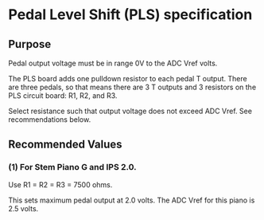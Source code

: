 # Pedal Level Shift (PLS) specification

## Purpose

Pedal output voltage must be in range 0V to the ADC Vref volts.

The PLS board adds one pulldown resistor to each pedal T output. There are three pedals, so that means there are 3 T outputs and 3 resistors on the PLS circuit board: R1, R2, and R3.

Select resistance such that output voltage does not exceed ADC Vref. See recommendations below.

## Recommended Values

### (1) For Stem Piano G and IPS 2.0.

Use R1 = R2 = R3 = 7500 ohms.

This sets maximum pedal output at 2.0 volts. The ADC Vref for this piano is 2.5 volts.